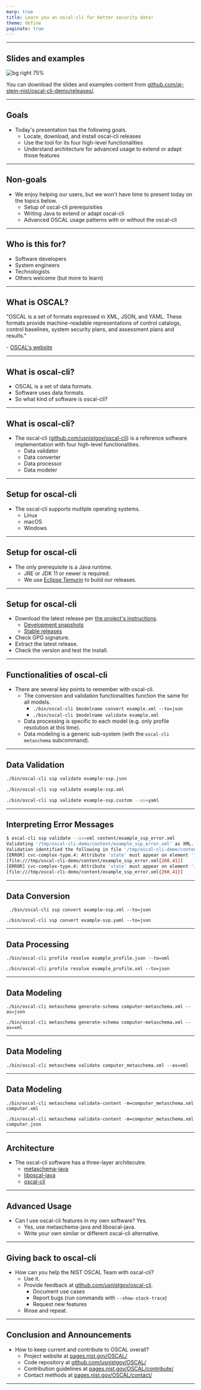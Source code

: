 ```yaml
---
marp: true
title: Learn you an oscal-cli for better security data!
theme: define
paginate: true
---
```


<!-- _paginate: skip -->
<!-- _class: intro -->

---

## Slides and examples


![bg right 75%](https://github.com/aj-stein-nist/oscal-cli-demo/blob/main/media/img/qrcode_presentation.png?raw=true)

You can download the slides and examples content from [github.com/aj-stein-nist/oscal-cli-demo/releases/](https://github.com/aj-stein-nist/oscal-cli-demo/releases/).

---

## Goals

- Today's presentation has the following goals.
  - Locate, download, and install oscal-cli releases
  - Use the tool for its four high-level functionalities
  - Understand architecture for advanced usage to extend or adapt those features

---

## Non-goals

- We enjoy helping our users, but we won't have time to present today on the topics below.
  - Setup of oscal-cli prerequisities
  - Writing Java to extend or adapt oscal-cli
  - Advanced OSCAL usage patterns with or without the oscal-cli

---

## Who is this for?

- Software developers
- System engineers
- Technologists
- Others welcome (but more to learn)

---

## What is OSCAL?

"OSCAL is a set of formats expressed in XML, JSON, and YAML. These formats provide machine-readable representations of control catalogs, control baselines, system security plans, and assessment plans and results."

\- [OSCAL's website](https://pages.nist.gov/OSCAL/)

---

## What is oscal-cli?

- OSCAL is a set of data formats.
- Software uses data formats.
- So what kind of software is oscal-cli?

---

## What is oscal-cli?

- The oscal-cli ([github.com/usnistgov/oscal-cli](https://github.com/usnistgov/oscal-cli)) is a reference software implementation with four high-level functionalities.
  - Data validator
  - Data converter
  - Data processor
  - Data modeler

---

## Setup for oscal-cli

- The oscal-cli supports mutliple operating systems.
  - Linux
  - macOS
  - Windows

---

## Setup for oscal-cli

- The only prerequisite is a Java runtime.
  - JRE or JDK 11 or newer is required.
  - We use [Eclipse Temurin](https://adoptium.net/temurin/releases/?version=11) to build our releases.

---

## Setup for oscal-cli

- Download the latest release per [the project's instructions](https://github.com/usnistgov/oscal-cli#installing).
  - [Development snapshots](https://oss.sonatype.org/content/repositories/snapshots/gov/nist/secauto/oscal/tools/oscal-cli/cli-core/)
  - [Stable releases](https://repo1.maven.org/maven2/gov/nist/secauto/oscal/tools/oscal-cli/cli-core/)
- Check GPG signature.
- Extract the latest release.
- Check the version and test the install.

---

## Functionalities of oscal-cli

- There are several key points to remember with oscal-cli.
  - The conversion and validation functionalities function the same for all models.
    - `./bin/oscal-cli $modelname convert example.xml --to=json`
    - `./bin/oscal-cli $modelname validate example.xml`
  - Data processing is specific to each model (e.g. only profile resolution at this time).
  - Data modeling is a generic sub-system (with the `oscal-cli metaschema` subcommand).

---

## Data Validation

```sh
./bin/oscal-cli ssp validate example-ssp.json
```

```sh
./bin/oscal-cli ssp validate example-ssp.xml
```

```sh
./bin/oscal-cli ssp validate example-ssp.custom --as=yaml
```

---

## Interpreting Error Messages

```sh
$ oscal-cli ssp validate --as=xml content/example_ssp_error.xml 
Validating '/tmp/oscal-cli-demo/content/example_ssp_error.xml' as XML.
Validation identified the following in file '/tmp/oscal-cli-demo/content/example_ssp_error.xml'.
[ERROR] cvc-complex-type.4: Attribute 'state' must appear on element 'implementation-status'.
[file:///tmp/oscal-cli-demo/content/example_ssp_error.xml{260,41}]
[ERROR] cvc-complex-type.4: Attribute 'state' must appear on element 'implementation-status'.
[file:///tmp/oscal-cli-demo/content/example_ssp_error.xml{260,41}]
```

---

## Data Conversion

```
 ./bin/oscal-cli ssp convert example-ssp.xml --to=json
```

```
./bin/oscal-cli ssp convert example-ssp.yaml --to=json
```
---

## Data Processing

```
./bin/oscal-cli profile resolve example_profile.json --to=xml
```

```
./bin/oscal-cli profile resolve example_profile.xml --to=json
```

---

## Data Modeling

```
./bin/oscal-cli metaschema generate-schema computer-metaschema.xml --as=json
```

```
./bin/oscal-cli metaschema generate-schema computer-metaschema.xml --as=xml
```

---

## Data Modeling

```
./bin/oscal-cli metaschema validate computer_metaschema.xml --as=xml
```

---

## Data Modeling

```
./bin/oscal-cli metaschema validate-content -m=computer_metaschema.xml computer.xml
```

```
./bin/oscal-cli metaschema validate-content -m=computer_metaschema.xml computer.json
```

---

## Architecture

- The oscal-cli software has a three-layer architecutre.
  - [metaschema-java](https://github.com/usnistgov/metaschema-java)
  - [liboscal-java](https://github.com/usnistgov/liboscal-java/)
  - [oscal-cli](https://github.com/usnistgov/oscal-cli/)

---

## Advanced Usage

- Can I use oscal-cli features in my own software? Yes.
  - Yes, use metaschema-java and liboscal-java.
  - Write your own similar or different oscal-cli alternative.

---

## Giving back to oscal-cli

- How can you help the NIST OSCAL Team with oscal-cli?
  - Use it.
  - Provide feedback at [github.com/usnistgov/oscal-cli](github.com/usnistgov/oscal-cli).
    - Document use cases
    - Report bugs (run commands with `--show-stack-trace`)
    - Request new features
  - Rinse and repeat.

---

## Conclusion and Announcements

- How to keep current and contribute to OSCAL overall?
  - Project website at [pages.nist.gov/OSCAL/](https:/pages.nist.gov/OSCAL/)
  - Code repository at [github.com/usnistgov/OSCAL/](https://github.com/usnistgov/OSCAL)
  - Contribution guidelines at [pages.nist.gov/OSCAL/contribute/](https:/pages.nist.gov/OSCAL/contribute/)
  - Contact methods at [pages.nist.gov/OSCAL/contact/](https://pages.nist.gov/OSCAL/contact/)

---
